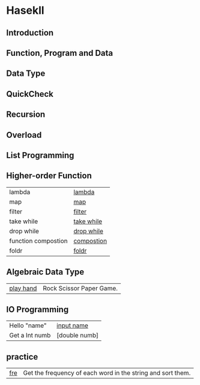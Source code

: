 # Hasekll

## Introduction

## Function, Program and Data

## Data Type

## QuickCheck

## Recursion

## Overload

## List Programming

## Higher-order Function

|||
|-------------------|---|
|lambda             |[lambda](./src/49-lambda.hs)|
|map                |[map](./src/50-map.hs)|
|filter             |[filter](./src/51-filter.hs)|
|take while         |[take while](./src/52-take-while.hs)|
|drop while         |[drop while](./src/53-drop-while.hs)|
|function compostion|[compostion](./src/54-func-compost.hs)|
|foldr              |[foldr](./src/55-foldr.hs)|

## Algebraic Data Type

|||
|:---:|:---|
|[play hand](./src/61-paly-many-hands.hs)|Rock Scissor Paper Game.|

## IO Programming

|||
|---|---|
|Hello "name"|[input name]()|
|Get a Int numb|[double numb]|

## practice

|||
|:---:|:---|
|[fre](./src/60-freque.hs)|Get the frequency of each word in the string and sort them.|
